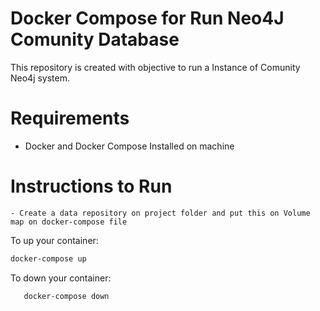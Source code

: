 # Docker Compose for Run Neo4J Comunity Database

This repository is created with objective to run a Instance of Comunity Neo4j system. 

# Requirements 

- Docker and Docker Compose Installed on machine 

# Instructions to Run

    - Create a data repository on project folder and put this on Volume map on docker-compose file

To up your container: 
 ```sh
 docker-compose up
  ```
 

 To down your container: 
 ```sh
    docker-compose down
 ```

